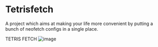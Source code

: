 # Tetrisfetch
A project which aims at making your life more convenient by putting a bunch of neofetch configs in a single place.

TETRIS FETCH
![image](https://github.com/Rustnot/Tetrisfetch/assets/171190058/966a8a43-82e5-4c35-9470-a76e1db62322)



